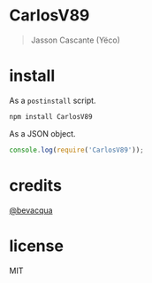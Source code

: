 # CarlosV89

> Jasson Cascante (Yëco)

# install

As a `postinstall` script.

```bash
npm install CarlosV89
```

As a JSON object.

```js
console.log(require('CarlosV89'));
```

# credits

[@bevacqua](https://github.com/bevacqua/bevacqua)

# license

MIT

